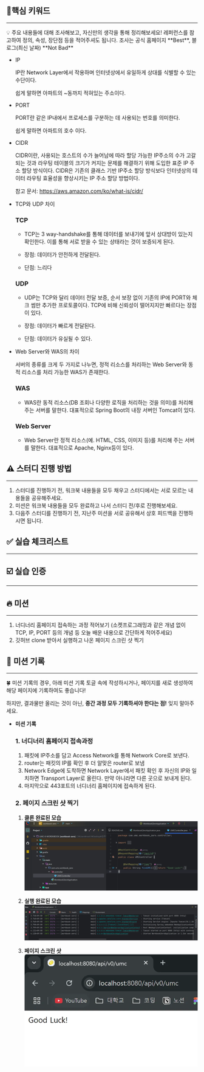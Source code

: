 ## 🎯핵심 키워드

---

<aside>
💡 주요 내용들에 대해 조사해보고, 자신만의 생각을 통해 정리해보세요!
레퍼런스를 참고하여 정의, 속성, 장단점 등을 적어주셔도 됩니다.
조사는 공식 홈페이지 **Best**, 블로그(최신 날짜) **Not Bad**

</aside>

- IP
    
    IP란 Network Layer에서 작용하며 인터넷상에서 유일하게 상대를 식별할 수 있는 수단이다.
    
    쉽게 말하면 아파트의 ~동까지 적혀있는 주소이다.
    
- PORT
    
    PORT란 같은 IP내에서 프로세스를 구분하는 데 사용되는 번호를 의미한다.
    
    쉽게 말하면 아파트의 호수 이다.
    
- CIDR
    
    CIDR이란, 사용되는 호스트의 수가 늘어남에 따라 할당 가능한 IP주소의 수가 고갈되는 것과 라우팅 테이블의 크기가 커지는 문제를 해결하기 위해 도입한 표준 IP 주소 할당 방식이다. CIDR은 기존의 클래스 기반 IP주소 할당 방식보다 인터넷상의 데이터 라우팅 효율성을 향상시키는 IP 주소 할당 방법이다. 
    
    참고 문서: https://aws.amazon.com/ko/what-is/cidr/
    
- TCP와 UDP 차이
    
    ### TCP
    
    - TCP는 3 way-handshake를 통해 데이터를 보내기에 앞서 상대방이 있는지 확인한다. 이를 통해 서로 받을 수 있는 상태라는 것이 보증되게 된다.
    
    - 장점: 데이터가 안전하게 전달된다.
    - 단점: 느리다
    
    ### UDP
    
    - UDP는 TCP와 달리 데이터 전달 보증, 순서 보장 없이 기존의 IP에 PORT와 체크 썸만 추가한 프로토콜이다. TCP에 비해 신뢰성이 떨어지지만 빠르다는 장점이 있다.
    
    - 장점: 데이터가 빠르게 전달된다.
    - 단점: 데이터가 유실될 수 있다.
- Web Server와 WAS의 차이
    
    서버의 종류를 크게 두 가지로 나누면, 정적 리소스를 처리하는 Web Server와 동적 리소스를 처리 가능한 WAS가 존재한다.
    
    ### WAS
    
    - WAS란 동적 리소스(DB 조회나 다양한 로직을 처리하는 것을 의미)를 처리해 주는 서버를 말한다. 대표적으로 Spring Boot의 내장 서버인 Tomcat이 있다.
    
    ### Web Server
    
    - Web Server란 정적 리소스(예. HTML, CSS, 이미지 등)를 처리해 주는 서버를 말한다. 대표적으로 Apache, Nginx등이 있다.



## ⚠️ 스터디 진행 방법

---

1. 스터디를 진행하기 전, 워크북 내용들을 모두 채우고 스터디에서는 서로 모르는 내용들을 공유해주세요.
2. 미션은 워크북 내용들을 모두 완료하고 나서 스터디 전/후로 진행해보세요.
3. 다음주 스터디를 진행하기 전, 지난주 미션을 서로 공유해서 상호 피드백을 진행하시면 됩니다.

## ✅ 실습 체크리스트

---

## ☑️ 실습 인증

---

## 🔥 미션

---

1. 너디너리 홈페이지 접속하는 과정 적어보기 (소켓프로그래밍과 같은 개념 없이 TCP, IP, PORT 등의 개념 등 오늘 배운 내용으로 간단하게 적어주세요)
2. 깃허브 clone 받아서 실행하고 나온 페이지 스크린 샷 찍기

## 💪 미션 기록

---

<aside>
🍀 미션 기록의 경우, 아래 미션 기록 토글 속에 작성하시거나, 페이지를 새로 생성하여 해당 페이지에 기록하여도 좋습니다!

하지만, 결과물만 올리는 것이 아닌, **중간 과정 모두 기록하셔야 한다는 점!** 잊지 말아주세요.

</aside>

- **미션 기록**
    
    ### 1. 너디너리 홈페이지 접속과정
    
    1. 패킷에 IP주소를 담고 Access Network를 통해 Network Core로 보낸다.
    2. router는 패킷의 IP를 확인 후 더 알맞은 router로 보냄
    3. Network Edge에 도착하면 Network Layer에서 패킷 확인 후 자신의 IP와 일치하면 Transport Layer로 올린다. 만약 아니라면 다른 곳으로 보내게 된다.
    4. 마지막으로 443포트의 너디너리 홈페이지에 접속하게 된다.
    
    ### 2. 페이지 스크린 샷 찍기
    
    1. **클론 완료된 모습**
    ![alt text](image.png)

    1. **실행 완료된 모습**
     ![alt text](image-1.png)
    
    1. **페이지 스크린 샷**
    ![alt text](image-2.png)
